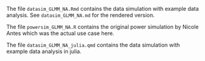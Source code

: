 The file `datasim_GLMM_NA.Rmd` contains the data simulation with example data
analysis. See `datasim_GLMM_NA.md` for the rendered version.

The file `powersim_GLMM_NA.R` contains the original power simulation by Nicole
Antes which was the actual use case here.

The file `datasim_GLMM_NA_julia.qmd` contains the data simulation with example
data analysis in julia.


